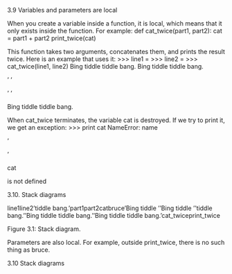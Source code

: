 3.9 Variables and parameters are local

When you create a variable inside a function, it is local, which means that it only exists inside the function. For example: def cat_twice(part1, part2): cat = part1 + part2 print_twice(cat)

This function takes two arguments, concatenates them, and prints the result twice. Here is an example that uses it: >>> line1 = >>> line2 = >>> cat_twice(line1, line2) Bing tiddle tiddle bang. Bing tiddle tiddle bang.

’ ’

’ ’

Bing tiddle tiddle bang.

When cat_twice terminates, the variable cat is destroyed. If we try to print it, we get an exception: >>> print cat NameError: name

’

’

cat

is not defined

3.10. Stack diagrams

line1line2’tiddle bang.’part1part2catbruce’Bing tiddle ’’Bing tiddle ’’tiddle bang.’’Bing tiddle tiddle bang.’’Bing tiddle tiddle bang.’<module>cat_twiceprint_twice

Figure 3.1: Stack diagram.

Parameters are also local. For example, outside print_twice, there is no such thing as bruce.

3.10 Stack diagrams